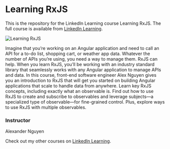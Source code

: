 # Learning RxJS
This is the repository for the LinkedIn Learning course Learning RxJS. The full course is available from [LinkedIn Learning][lil-course-url].

![Learning RxJS][lil-thumbnail-url] 

Imagine that you’re working on an Angular application and need to call an API for a to-do list, shopping cart, or weather app data. Whatever the number of APIs you’re using, you need a way to manage them. RxJS can help. When you learn RxJS, you’ll be working with an industry standard library that seamlessly works with any Angular application to manage APIs and data. In this course, front-end software engineer Alex Nguyen gives you an introduction to RxJS that will get you started on building Angular applications that scale to handle data from anywhere. Learn key RxJS concepts, including exactly what an observable is. Find out how to use RxJS to create and subscribe to observables and leverage subjects—a specialized type of observable—for fine-grained control. Plus, explore ways to use RxJS with multiple observables.

### Instructor

Alexander Nguyen 
                            


                            

Check out my other courses on [LinkedIn Learning](https://www.linkedin.com/learning/instructors/alexander-nguyen).

[lil-course-url]: https://www.linkedin.com/learning/learning-rxjs-22802739?dApp=59033956&leis=LAA
[lil-thumbnail-url]: https://media.licdn.com/dms/image/D4E0DAQFTljDrXqHkKQ/learning-public-crop_675_1200/0/1693329396501?e=2147483647&v=beta&t=6zJh0XzsdDaXoFOW1uzFL_WczT0QmxOmwfUt_MA2tCk
